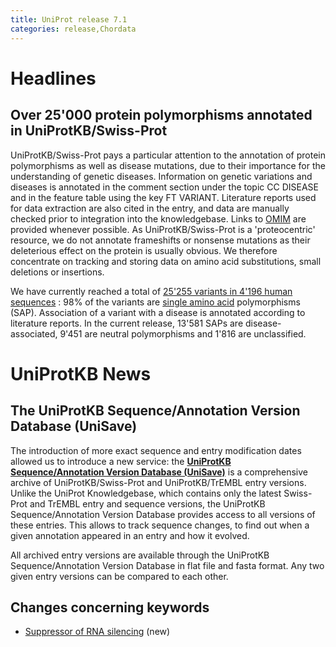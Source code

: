 ```yaml
---
title: UniProt release 7.1
categories: release,Chordata
---
```


# Headlines

## Over 25'000 protein polymorphisms annotated in UniProtKB/Swiss-Prot

UniProtKB/Swiss-Prot pays a particular attention to the annotation of protein polymorphisms as well as disease mutations, due to their importance for the understanding of genetic diseases. Information on genetic variations and diseases is annotated in the comment section under the topic CC DISEASE and in the feature table using the key FT VARIANT. Literature reports used for data extraction are also cited in the entry, and data are manually checked prior to integration into the knowledgebase. Links to [OMIM](http://www.ncbi.nlm.nih.gov/omim/) are provided whenever possible. As UniProtKB/Swiss-Prot is a 'proteocentric' resource, we do not annotate frameshifts or nonsense mutations as their deleterious effect on the protein is usually obvious. We therefore concentrate on tracking and storing data on amino acid substitutions, small deletions or insertions.

We have currently reached a total of [25'255 variants in 4'196 human sequences](https://ftp.uniprot.org/pub/databases/uniprot/current_release/knowledgebase/complete/docs/humpvar) : 98% of the variants are [single amino acid](https://ftp.uniprot.org/pub/databases/uniprot/current_release/knowledgebase/complete/docs/humpvar) polymorphisms (SAP). Association of a variant with a disease is annotated according to literature reports. In the current release, 13'581 SAPs are disease-associated, 9'451 are neutral polymorphisms and 1'816 are unclassified.

  

# UniProtKB News

## The UniProtKB Sequence/Annotation Version Database (UniSave)

The introduction of more exact sequence and entry modification dates allowed us to introduce a new service: the [**UniProtKB Sequence/Annotation Version Database (UniSave)**](http://www.ebi.ac.uk/uniprot/unisave/) is a comprehensive archive of UniProtKB/Swiss-Prot and UniProtKB/TrEMBL entry versions. Unlike the UniProt Knowledgebase, which contains only the latest Swiss-Prot and TrEMBL entry and sequence versions, the UniProtKB Sequence/Annotation Version Database provides access to all versions of these entries. This allows to track sequence changes, to find out when a given annotation appeared in an entry and how it evolved.

All archived entry versions are available through the UniProtKB Sequence/Annotation Version Database in flat file and fasta format. Any two given entry versions can be compared to each other.

## Changes concerning keywords

-   [Suppressor of RNA silencing](http://www.uniprot.org/keywords/KW-0941) (new)
